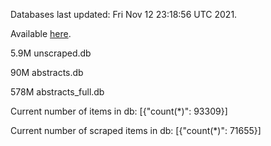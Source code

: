 Databases last updated: Fri Nov 12 23:18:56 UTC 2021. 

Available [here](https://github.com/cbeauhilton/ash-db/releases).

5.9M	unscraped.db

90M	abstracts.db

578M	abstracts_full.db

Current number of items in db:
[{"count(*)": 93309}]

Current number of scraped items in db:
[{"count(*)": 71655}]
